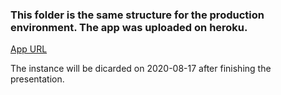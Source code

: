 ### This folder is the same structure for the production environment. The app was uploaded on heroku.

[App URL](https://demo-meat-213.herokuapp.com/)

The instance will be dicarded on 2020-08-17 after finishing the presentation.